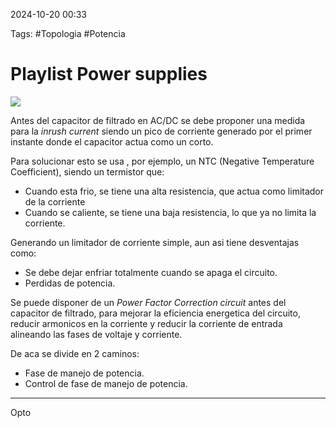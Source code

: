 2024-10-20 00:33

Tags: #Topologia #Potencia 

# Playlist Power supplies

![](https://youtube.com/playlist?list=PLUTV_UMnJSciYeKoJLuQ6jxYsMEeWET3f&si=DVA62JLb710QZ_0s)

Antes del capacitor de filtrado en AC/DC se debe proponer una medida para la _inrush current_ siendo un pico de corriente generado por el primer instante donde el capacitor actua como un corto.

Para solucionar esto se usa , por ejemplo, un NTC (Negative Temperature Coefficient), siendo un termistor que:

* Cuando esta frio, se tiene una alta resistencia, que actua como limitador de la corriente 
* Cuando se caliente, se tiene una baja resistencia, lo que ya no limita la corriente.

Generando un limitador de corriente simple, aun asi tiene desventajas como:
 
 * Se debe dejar enfriar totalmente cuando se apaga el circuito.
 * Perdidas de potencia.

 Se puede disponer de un _Power Factor Correction circuit_ antes del capacitor de filtrado, para mejorar la eficiencia energetica del circuito, reducir armonicos en la corriente y reducir la corriente de entrada alineando las fases de voltaje y corriente.

De aca se divide en 2 caminos: 
* Fase de manejo de potencia.
* Control de fase de manejo de potencia.

---

Opto